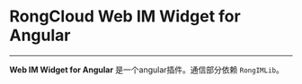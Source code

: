 # RongCloud Web IM Widget for Angular

---

**Web IM Widget for Angular** 是一个angular插件。通信部分依赖 `RongIMLib`。

